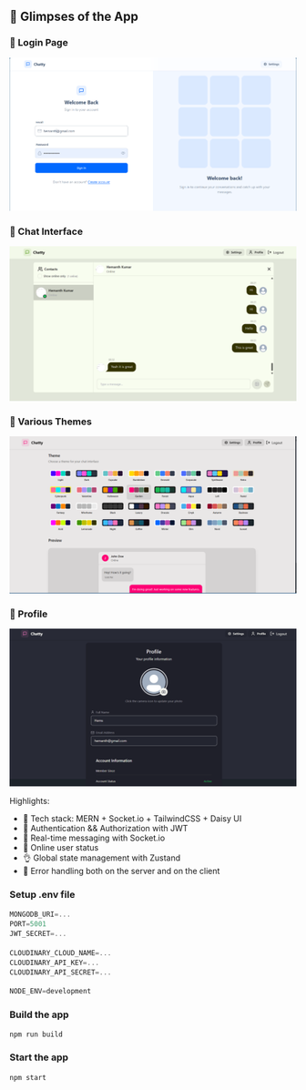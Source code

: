 ## 📸 Glimpses of the App

### 🔐 Login Page
![Login](./public/Login.png)

### 💬 Chat Interface
![Chat](./public/Msg.png)

### 🚀 Various Themes
![Themes](./public/theme.png)

### 🚀 Profile
![Profile](./public/profile.png)



Highlights:

- 🌟 Tech stack: MERN + Socket.io + TailwindCSS + Daisy UI
- 🎃 Authentication && Authorization with JWT
- 👾 Real-time messaging with Socket.io
- 🚀 Online user status
- 👌 Global state management with Zustand
- 🐞 Error handling both on the server and on the client

### Setup .env file

```js
MONGODB_URI=...
PORT=5001
JWT_SECRET=...

CLOUDINARY_CLOUD_NAME=...
CLOUDINARY_API_KEY=...
CLOUDINARY_API_SECRET=...

NODE_ENV=development
```

### Build the app

```shell
npm run build
```

### Start the app

```shell
npm start
```
